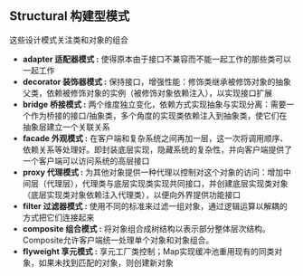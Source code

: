 ## Structural 构建型模式 ##

这些设计模式关注类和对象的组合

* **adapter 适配器模式 :** 使得原本由于接口不兼容而不能一起工作的那些类可以一起工作
* **decorator 装饰器模式 :** 保持接口，增强性能：修饰类继承被修饰对象的抽象父类，依赖被修饰对象的实例（被修饰对象依赖注入），以实现接口扩展
* **bridge 桥接模式 :** 两个维度独立变化，依赖方式实现抽象与实现分离：需要一个作为桥接的接口/抽象类，多个角度的实现类依赖注入到抽象类，使它们在抽象层建立一个关联关系
* **facade 外观模式 :** 在客户端和复杂系统之间再加一层，这一次将调用顺序、依赖关系等处理好。即封装底层实现，隐藏系统的复杂性，并向客户端提供了一个客户端可以访问系统的高层接口
* **proxy 代理模式 :** 为其他对象提供一种代理以控制对这个对象的访问：增加中间层（代理层），代理类与底层实现类实现共同接口，并创建底层实现类对象（底层实现类对象依赖注入代理类），以便向外界提供功能接口
* **filter 过滤器模式 :** 使用不同的标准来过滤一组对象，通过逻辑运算以解耦的方式把它们连接起来
* **composite 组合模式 :** 将对象组合成树结构以表示部分整体层次结构。 Composite允许客户端统一处理单个对象和对象组合。
* **flyweight 享元模式 :** 享元工厂类控制；Map实现缓冲池重用现有的同类对象，如果未找到匹配的对象，则创建新对象
